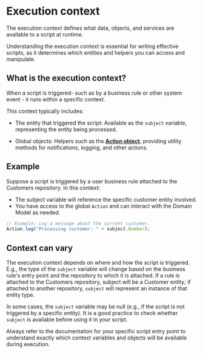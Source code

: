 # Execution context

The execution context defines what data, objects, and services are available to a script at runtime.

Understanding the execution context is essential for writing effective scripts, as it determines which entities and helpers you can access and manipulate.

## What is the execution context?

When a script is triggered- such as by a business rule or other system event - it runs within a specific context.

This context typically includes:

- The entity that triggered the script:
Available as the `subject` variable, representing the entity being processed.

- Global objects:
Helpers such as the **[Action object](../global-action-object/index.md)**, providing utility methods for notifications, logging, and other actions.

## Example

Suppose a script is triggered by a user business rule attached to the Customers repository. In this context:

- The subject variable will reference the specific customer entity involved.
- You have access to the global `Action` and can interact with the Domain Model as needed.

```js
// Example: Log a message about the current customer.
Action.log("Processing customer: " + subject.Number);
```

## Context can vary

The execution context depends on where and how the script is triggered.
E.g., the type of the `subject` variable will change based on the business rule's entry point and the repository to which it is attached. If a rule is attached to the Customers repository, subject will be a Customer entity; if attached to another repository, `subject` will represent an instance of that entity type.

In some cases, the `subject` variable may be null (e.g., if the script is not triggered by a specific entity). It is a good practice to check whether `subject` is available before using it in your script.

Always refer to the documentation for your specific script entry point to understand exactly which context variables and objects will be available during execution.